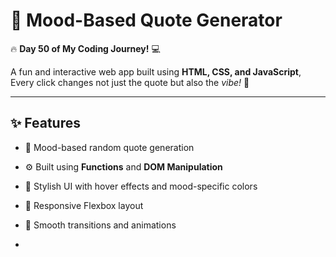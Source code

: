 # 🌈 Mood-Based Quote Generator  

🔥 **Day 50 of My Coding Journey!** 💻  

A fun and interactive web app built using **HTML, CSS, and JavaScript**, 
Every click changes not just the quote but also the *vibe!* 💫  

---

## ✨ Features  
- 🎯 Mood-based random quote generation  
- ⚙️ Built using **Functions** and **DOM Manipulation**  
- 🎨 Stylish UI with hover effects and mood-specific colors  
- 🌈 Responsive Flexbox layout  
- 💫 Smooth transitions and animations

- 
